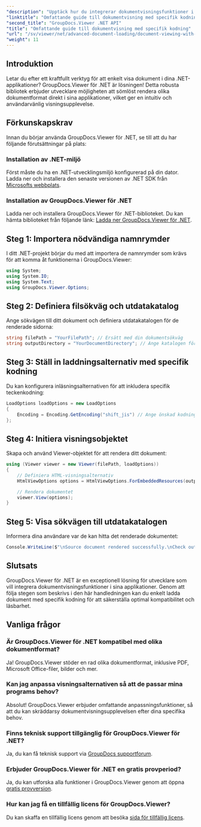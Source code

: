 ```yaml
---
"description": "Upptäck hur du integrerar dokumentvisningsfunktioner i dina .NET-applikationer med GroupDocs.Viewer för .NET. Den här detaljerade guiden guidar dig genom installation, konfiguration och rendering av olika dokumentformat."
"linktitle": "Omfattande guide till dokumentvisning med specifik kodning"
"second_title": "GroupDocs.Viewer .NET API"
"title": "Omfattande guide till dokumentvisning med specifik kodning"
"url": "/sv/viewer/net/advanced-document-loading/document-viewing-with-specific-encoding/"
"weight": 11
---
```


## Introduktion

Letar du efter ett kraftfullt verktyg för att enkelt visa dokument i dina .NET-applikationer? GroupDocs.Viewer för .NET är lösningen! Detta robusta bibliotek erbjuder utvecklare möjligheten att sömlöst rendera olika dokumentformat direkt i sina applikationer, vilket ger en intuitiv och användarvänlig visningsupplevelse.

## Förkunskapskrav

Innan du börjar använda GroupDocs.Viewer för .NET, se till att du har följande förutsättningar på plats:

### Installation av .NET-miljö

Först måste du ha en .NET-utvecklingsmiljö konfigurerad på din dator. Ladda ner och installera den senaste versionen av .NET SDK från [Microsofts webbplats](https://dotnet.microsoft.com/download).

### Installation av GroupDocs.Viewer för .NET

Ladda ner och installera GroupDocs.Viewer för .NET-biblioteket. Du kan hämta biblioteket från följande länk: [Ladda ner GroupDocs.Viewer för .NET](https://releases.groupdocs.com/viewer/net/).

## Steg 1: Importera nödvändiga namnrymder

I ditt .NET-projekt börjar du med att importera de namnrymder som krävs för att komma åt funktionerna i GroupDocs.Viewer:

```csharp
using System;
using System.IO;
using System.Text;
using GroupDocs.Viewer.Options;
```

## Steg 2: Definiera filsökväg och utdatakatalog

Ange sökvägen till ditt dokument och definiera utdatakatalogen för de renderade sidorna:

```csharp
string filePath = "YourFilePath"; // Ersätt med din dokumentsökväg
string outputDirectory = "YourDocumentDirectory"; // Ange katalogen för utdata
```

## Steg 3: Ställ in laddningsalternativ med specifik kodning

Du kan konfigurera inläsningsalternativen för att inkludera specifik teckenkodning:

```csharp
LoadOptions loadOptions = new LoadOptions
{
    Encoding = Encoding.GetEncoding("shift_jis") // Ange önskad kodning
};
```

## Steg 4: Initiera visningsobjektet

Skapa och använd Viewer-objektet för att rendera ditt dokument:

```csharp
using (Viewer viewer = new Viewer(filePath, loadOptions))
{
    // Definiera HTML-visningsalternativ
    HtmlViewOptions options = HtmlViewOptions.ForEmbeddedResources(outputDirectory + "/page-{0}.html");

    // Rendera dokumentet
    viewer.View(options);
}
```

## Steg 5: Visa sökvägen till utdatakatalogen

Informera dina användare var de kan hitta det renderade dokumentet:

```csharp
Console.WriteLine($"\nSource document rendered successfully.\nCheck output in {outputDirectory}.");
```

## Slutsats

GroupDocs.Viewer för .NET är en exceptionell lösning för utvecklare som vill integrera dokumentvisningsfunktioner i sina applikationer. Genom att följa stegen som beskrivs i den här handledningen kan du enkelt ladda dokument med specifik kodning för att säkerställa optimal kompatibilitet och läsbarhet.

## Vanliga frågor

### Är GroupDocs.Viewer för .NET kompatibel med olika dokumentformat?
Ja! GroupDocs.Viewer stöder en rad olika dokumentformat, inklusive PDF, Microsoft Office-filer, bilder och mer.

### Kan jag anpassa visningsalternativen så att de passar mina programs behov?
Absolut! GroupDocs.Viewer erbjuder omfattande anpassningsfunktioner, så att du kan skräddarsy dokumentvisningsupplevelsen efter dina specifika behov.

### Finns teknisk support tillgänglig för GroupDocs.Viewer för .NET?
Ja, du kan få teknisk support via [GroupDocs supportforum](https://forum.groupdocs.com/c/viewer/9).

### Erbjuder GroupDocs.Viewer för .NET en gratis provperiod?
Ja, du kan utforska alla funktioner i GroupDocs.Viewer genom att öppna [gratis provversion](https://releases.groupdocs.com/).

### Hur kan jag få en tillfällig licens för GroupDocs.Viewer?
Du kan skaffa en tillfällig licens genom att besöka [sida för tillfällig licens](https://purchase.groupdocs.com/temporary-license/).